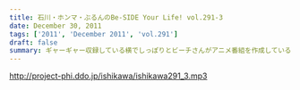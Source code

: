 ```yaml
---
title: 石川・ホンマ・ぶるんのBe-SIDE Your Life! vol.291-3
date: December 30, 2011
tags: ['2011', 'December 2011', 'vol.291']
draft: false
summary: ギャーギャー収録している横でしっぽりとビーチさんがアニメ番組を作成している～～有楽町のガード下も、ビニールで覆っての営業時期になってきました。NAMAE
---
```


http://project-phi.ddo.jp/ishikawa/ishikawa291_3.mp3